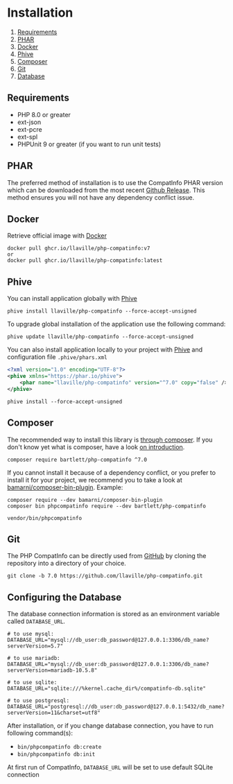 <!-- markdownlint-disable MD013 -->
# Installation

1. [Requirements](#requirements)
2. [PHAR](#phar)
3. [Docker](#docker)
4. [Phive](#phive)
5. [Composer](#composer)
6. [Git](#git)
7. [Database](#configuring-the-database)

## Requirements

* PHP 8.0 or greater
* ext-json
* ext-pcre
* ext-spl
* PHPUnit 9 or greater (if you want to run unit tests)

## PHAR

The preferred method of installation is to use the CompatInfo PHAR version which can be downloaded from the most recent
[Github Release][releases]. This method ensures you will not have any dependency conflict issue.

## Docker

Retrieve official image with [Docker][docker]

```shell
docker pull ghcr.io/llaville/php-compatinfo:v7
or
docker pull ghcr.io/llaville/php-compatinfo:latest
```

## Phive

You can install application globally with [Phive][phive]

```shell
phive install llaville/php-compatinfo --force-accept-unsigned
```

To upgrade global installation of the application use the following command:

```shell
phive update llaville/php-compatinfo --force-accept-unsigned
```

You can also install application locally to your project with [Phive][phive] and configuration file `.phive/phars.xml`

```xml
<?xml version="1.0" encoding="UTF-8"?>
<phive xmlns="https://phar.io/phive">
    <phar name="llaville/php-compatinfo" version="^7.0" copy="false" />
</phive>
```

```shell
phive install --force-accept-unsigned
```

## Composer

The recommended way to install this library is [through composer][composer].
If you don't know yet what is composer, have a look [on introduction][composer-intro].

```shell
composer require bartlett/php-compatinfo ^7.0
```

If you cannot install it because of a dependency conflict, or you prefer to install it for your project, we recommend
you to take a look at [bamarni/composer-bin-plugin][bamarni/composer-bin-plugin]. Example:

```shell
composer require --dev bamarni/composer-bin-plugin
composer bin phpcompatinfo require --dev bartlett/php-compatinfo

vendor/bin/phpcompatinfo
```

## Git

The PHP CompatInfo can be directly used from [GitHub][github-repo] by cloning the repository into a directory of your choice.

```shell
git clone -b 7.0 https://github.com/llaville/php-compatinfo.git
```

## Configuring the Database

The database connection information is stored as an environment variable called `DATABASE_URL`.

```shell
# to use mysql:
DATABASE_URL="mysql://db_user:db_password@127.0.0.1:3306/db_name?serverVersion=5.7"

# to use mariadb:
DATABASE_URL="mysql://db_user:db_password@127.0.0.1:3306/db_name?serverVersion=mariadb-10.5.8"

# to use sqlite:
DATABASE_URL="sqlite:///%kernel.cache_dir%/compatinfo-db.sqlite"

# to use postgresql:
DATABASE_URL="postgresql://db_user:db_password@127.0.0.1:5432/db_name?serverVersion=11&charset=utf8"
```

After installation, or if you change database connection, you have to run following command(s):

* `bin/phpcompatinfo db:create`
* `bin/phpcompatinfo db:init`

At first run of CompatInfo, `DATABASE_URL` will be set to use default SQLite connection

[releases]: https://github.com/llaville/php-compatinfo/releases/
[composer]: https://getcomposer.org
[composer-intro]: http://getcomposer.org/doc/00-intro.md
[bamarni/composer-bin-plugin]: https://github.com/bamarni/composer-bin-plugin
[github-repo]: https://github.com/llaville/php-compatinfo.git
[phive]: https://github.com/phar-io/phive
[docker]: https://docs.docker.com/get-docker/
